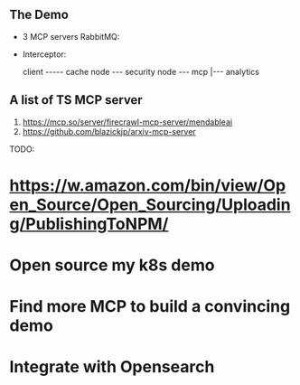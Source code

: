 ## The Demo
- 3 MCP servers RabbitMQ: 
- Interceptor: 

   client ----- cache node --- security node --- mcp 
              |--- analytics 


## A list of TS MCP server
1. https://mcp.so/server/firecrawl-mcp-server/mendableai
2. https://github.com/blazickjp/arxiv-mcp-server

TODO:
# https://w.amazon.com/bin/view/Open_Source/Open_Sourcing/Uploading/PublishingToNPM/
# Open source my k8s demo
# Find more MCP to build a convincing demo
# Integrate with Opensearch 